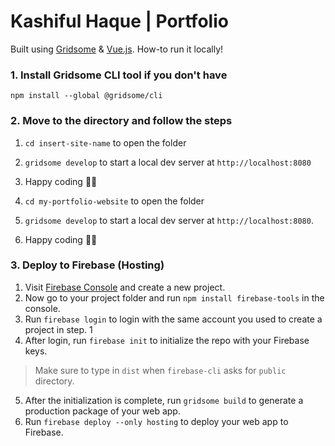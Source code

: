 # Kashiful Haque | Portfolio

Built using [Gridsome](https://gridsome.org/) & [Vue.js](https://vuejs.org/).
How-to run it locally!

### 1. Install Gridsome CLI tool if you don't have

`npm install --global @gridsome/cli`

### 2. Move to the directory and follow the steps

1. `cd insert-site-name` to open the folder
2. `gridsome develop` to start a local dev server at `http://localhost:8080`
3. Happy coding 🎉🙌

1. `cd my-portfolio-website` to open the folder
2. `gridsome develop` to start a local dev server at `http://localhost:8080`.
3. Happy coding 🎉🙌

### 3. Deploy to Firebase (Hosting)

1. Visit [Firebase Console](https://console.firebase.google.com) and create a new project.
2. Now go to your project folder and run `npm install firebase-tools` in the console.
3. Run `firebase login` to login with the same account you used to create a project in step. 1
4. After login, run `firebase init` to initialize the repo with your Firebase keys.
> Make sure to type in `dist` when `firebase-cli` asks for `public` directory.
5. After the initialization is complete, run `gridsome build` to generate a production package of your web app.
6. Run `firebase deploy --only hosting` to deploy your web app to Firebase.